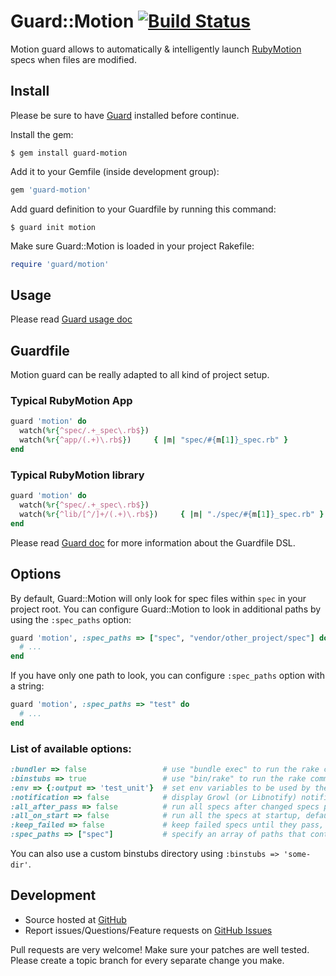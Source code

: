 # Guard::Motion [![Build Status](https://secure.travis-ci.org/mordaroso/guard-motion.png?branch=master)](http://travis-ci.org/mordaroso/guard-motion)

Motion guard allows to automatically & intelligently launch [RubyMotion](http://www.rubymotion.com/) specs when files are modified.

## Install

Please be sure to have [Guard](https://github.com/guard/guard) installed before continue.

Install the gem:

```
$ gem install guard-motion
```

Add it to your Gemfile (inside development group):

``` ruby
gem 'guard-motion'
```

Add guard definition to your Guardfile by running this command:

```
$ guard init motion
```

Make sure Guard::Motion is loaded in your project Rakefile:

``` ruby
require 'guard/motion'
```

## Usage

Please read [Guard usage doc](https://github.com/guard/guard#readme)

## Guardfile

Motion guard can be really adapted to all kind of project setup.

### Typical RubyMotion App

``` ruby
guard 'motion' do
  watch(%r{^spec/.+_spec\.rb$})
  watch(%r{^app/(.+)\.rb$})     { |m| "spec/#{m[1]}_spec.rb" }
end
```

### Typical RubyMotion library

``` ruby
guard 'motion' do
  watch(%r{^spec/.+_spec\.rb$})
  watch(%r{^lib/[^/]+/(.+)\.rb$})     { |m| "./spec/#{m[1]}_spec.rb" }
end
```

Please read [Guard doc](https://github.com/guard/guard#readme) for more information about the Guardfile DSL.

## Options

By default, Guard::Motion will only look for spec files within `spec` in your project root. You can configure Guard::Motion to look in additional paths by using the `:spec_paths` option:

``` ruby
guard 'motion', :spec_paths => ["spec", "vendor/other_project/spec"] do
  # ...
end
```
If you have only one path to look, you can configure `:spec_paths` option with a string:

``` ruby
guard 'motion', :spec_paths => "test" do
  # ...
end
```

### List of available options:

``` ruby
:bundler => false                 # use "bundle exec" to run the rake command, default: true
:binstubs => true                 # use "bin/rake" to run the rake command (takes precedence over :bundle), default: false
:env => {:output => 'test_unit'}  # set env variables to be used by the RubyMotion spec runner, default: {}
:notification => false            # display Growl (or Libnotify) notification after the specs are done running, default: true
:all_after_pass => false          # run all specs after changed specs pass, default: true
:all_on_start => false            # run all the specs at startup, default: true
:keep_failed => false             # keep failed specs until they pass, default: true
:spec_paths => ["spec"]           # specify an array of paths that contain spec files
```

You can also use a custom binstubs directory using `:binstubs => 'some-dir'`.

Development
-----------

* Source hosted at [GitHub](https://github.com/mordaroso/guard-motion)
* Report issues/Questions/Feature requests on [GitHub Issues](https://github.com/mordaroso/guard-motion/issues)

Pull requests are very welcome! Make sure your patches are well tested. Please create a topic branch for every separate change
you make.
